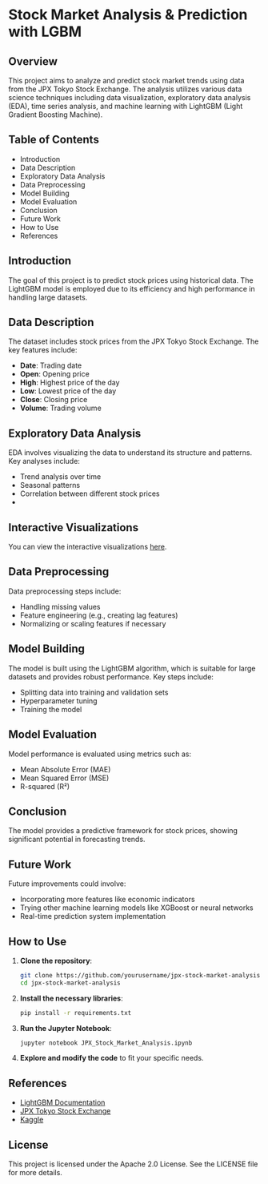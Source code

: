 # Stock Market Analysis & Prediction with LGBM

## Overview
This project aims to analyze and predict stock market trends using data from the JPX Tokyo Stock Exchange. The analysis utilizes various data science techniques including data visualization, exploratory data analysis (EDA), time series analysis, and machine learning with LightGBM (Light Gradient Boosting Machine).

## Table of Contents
- Introduction
- Data Description
- Exploratory Data Analysis
- Data Preprocessing
- Model Building
- Model Evaluation
- Conclusion
- Future Work
- How to Use
- References

## Introduction
The goal of this project is to predict stock prices using historical data. The LightGBM model is employed due to its efficiency and high performance in handling large datasets.

## Data Description
The dataset includes stock prices from the JPX Tokyo Stock Exchange. The key features include:
- **Date**: Trading date
- **Open**: Opening price
- **High**: Highest price of the day
- **Low**: Lowest price of the day
- **Close**: Closing price
- **Volume**: Trading volume

## Exploratory Data Analysis
EDA involves visualizing the data to understand its structure and patterns. Key analyses include:
- Trend analysis over time
- Seasonal patterns
- Correlation between different stock prices
- 
## Interactive Visualizations
You can view the interactive visualizations [here](https://raw.githubusercontent.com/ElishaD17/Stock-Market-Analysis-Prediction-with-LGBM/main/jpx_market_analysis.html?token=GHSAT0AAAAAACUMBIXJZYHSR5WVENV7EWPWZUJUMSA).

## Data Preprocessing
Data preprocessing steps include:
- Handling missing values
- Feature engineering (e.g., creating lag features)
- Normalizing or scaling features if necessary

## Model Building
The model is built using the LightGBM algorithm, which is suitable for large datasets and provides robust performance. Key steps include:
- Splitting data into training and validation sets
- Hyperparameter tuning
- Training the model

## Model Evaluation
Model performance is evaluated using metrics such as:
- Mean Absolute Error (MAE)
- Mean Squared Error (MSE)
- R-squared (R²)

## Conclusion
The model provides a predictive framework for stock prices, showing significant potential in forecasting trends. 

## Future Work
Future improvements could involve:
- Incorporating more features like economic indicators
- Trying other machine learning models like XGBoost or neural networks
- Real-time prediction system implementation

## How to Use
1. **Clone the repository**:
   ```bash
   git clone https://github.com/yourusername/jpx-stock-market-analysis.git
   cd jpx-stock-market-analysis
   ```

2. **Install the necessary libraries**:
   ```bash
   pip install -r requirements.txt
   ```

3. **Run the Jupyter Notebook**:
   ```bash
   jupyter notebook JPX_Stock_Market_Analysis.ipynb
   ```

4. **Explore and modify the code** to fit your specific needs.

## References
- [LightGBM Documentation](https://lightgbm.readthedocs.io/)
- [JPX Tokyo Stock Exchange](https://www.jpx.co.jp/)
- [Kaggle](https://www.kaggle.com/)

## License
This project is licensed under the Apache 2.0 License. See the LICENSE file for more details.
